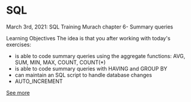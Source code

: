 # SQL
March 3rd, 2021: SQL Training Murach chapter 6- Summary queries

Learning Objectives
The idea is that you after working with today's exercises:

- is able to code summary queries using the aggregate functions: AVG, SUM, MIN, MAX, COUNT, COUNT(*)
- is able to code summary queries with HAVING and GROUP BY
- can maintain an SQL script to handle database changes
- AUTO_INCREMENT

[See more](sql.md)

